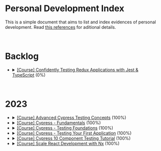 # Personal Development Index

This is a simple document that aims to list and index evidences of personal development. Read [this references](./docs/references.md) for aditional details.

</br>

<h1>Backlog</h1>
<ul>
  <li>
    <details> 
      <summary>
        <a href="https://egghead.io/courses/confidently-testing-redux-applications-with-jest-typescript-16e17d9b">[Course] Confidently Testing Redux Applications with Jest & TypeScript</a> (0%)
      </summary>
      <ul>
        <li>
          Started: 2023-11-XX
        </li>
        <li>
          Finished: 2023-11-XX
        </li>
      </ul>
      </details>
  </li>
</ul>
</br>

<h1>2023</h1>
<ul>
  <li>
    <details> 
      <summary>
        <a href="https://learn.cypress.io/">[Course] Advanced Cypress Testing Concepts</a> (100%)
      </summary>
      <ul>
        <li>
          Started: 2023-11-23
        </li>
        <li>
          Finished: 2023-11-29
        </li>
      </ul>
      </details>
  </li>
  <li>
    <details> 
      <summary>
        <a href="https://learn.cypress.io/">[Course] Cypress - Fundamentals</a> (100%)
      </summary>
      <ul>
        <li>
          Started: 2023-11-22
        </li>
        <li>
          Finished: 2023-11-22
        </li>
      </ul>
      </details>
  </li>
  <li>
    <details> 
      <summary>
        <a href="https://learn.cypress.io/">[Course] Cypress - Testing Foundations</a> (100%)
      </summary>
      <ul>
        <li>
          Started: 2023-11-22
        </li>
        <li>
          Finished: 2023-11-22
        </li>
      </ul>
      </details>
  </li>
  <li>
    <details> 
      <summary>
        <a href="https://learn.cypress.io/">[Course] Cypress - Testing Your First Application</a> (100%)
      </summary>
      <ul>
        <li>
          Started: 2023-11-22
        </li>
        <li>
          Finished: 2023-11-22
        </li>
      </ul>
      </details>
  </li>
  <li>
    <details> 
      <summary>
        <a href="https://www.udemy.com/course/cypress-10-component-testing-tutorial">[Course] Cypress 10 Component Testing Tutorial</a> (100%)
      </summary>
      <ul>
        <li>
          Started: 2023-11-21
        </li>
        <li>
          Finished: 2023-11-21
        </li>
      </ul>
      </details>
  </li>
  <li>
    <details> 
      <summary>
        <a href="https://egghead.io/courses/scale-react-development-with-nx-4038">[Course] Scale React Development with Nx</a> (100%)
      </summary>
      <ul>
        <li>
          Started: 2023-11-20
        </li>
        <li>
          Finished: 2023-11-20
        </li>
      </ul>
      </details>
  </li>
</ul>
</br>
